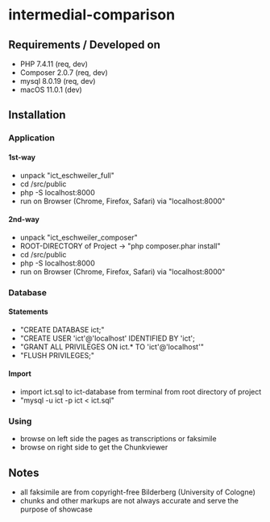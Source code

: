 # intermedial-comparison
## Requirements / Developed on
* PHP 7.4.11 (req, dev)
* Composer 2.0.7 (req, dev)
* mysql 8.0.19 (req, dev)
* macOS 11.0.1 (dev)
## Installation
### Application
#### 1st-way
* unpack "ict_eschweiler_full"
* cd /src/public
* php -S localhost:8000
* run on Browser (Chrome, Firefox, Safari) via "localhost:8000" 
#### 2nd-way
* unpack "ict_eschweiler_composer"
* ROOT-DIRECTORY of Project ->  "php composer.phar install"
* cd /src/public
* php -S localhost:8000 
* run on Browser (Chrome, Firefox, Safari) via "localhost:8000"
### Database
#### Statements
* "CREATE DATABASE ict;"
* "CREATE USER 'ict'@'localhost' IDENTIFIED BY 'ict';
* "GRANT ALL PRIVILEGES ON ict.* TO 'ict'@'localhost'"
* "FLUSH PRIVILEGES;"
#### Import
* import ict.sql to ict-database from terminal from root directory of project
* "mysql -u ict -p ict < ict.sql"
### Using
* browse on left side the pages as transcriptions or faksimile
* browse on right side to get the Chunkviewer
## Notes
* all faksimile are from copyright-free Bilderberg (University of Cologne)
* chunks and other markups are not always accurate and serve the purpose of showcase

